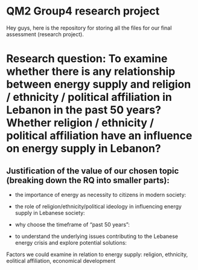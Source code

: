 # QM2 Group4 research project
Hey guys, here is the repository for storing all the files for our final assessment (research project).

# Research question: To examine whether there is any relationship between energy supply and religion / ethnicity / political affiliation in Lebanon in the past 50 years? Whether religion / ethnicity / political affiliation have an influence on energy supply in Lebanon? 

## Justification of the value of our chosen topic (breaking down the RQ into smaller parts):
- the importance of energy as necessity to citizens in modern society: 

- the role of religion/ethnicity/political ideology in influencing energy supply in Lebanese society:

- why choose the timeframe of “past 50 years”:

- to understand the underlying issues contributing to the Lebanese energy crisis and explore potential solutions:

Factors we could examine in relation to energy supply: religion, ethnicity, eolitical affiliation, economical development

